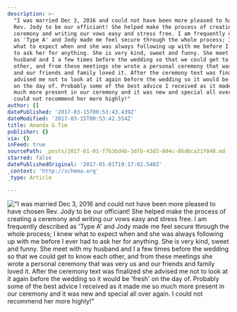 ```yaml
---
description: >-
  "I was married Dec 3, 2016 and could not have been more pleased to have chosen
  Rev. Jody to be our officiant! She helped make the process of creating a
  ceremony and writing our vows easy and stress free. I am frequently described
  as 'Type A' and Jody made me feel secure through the whole process; I knew
  what to expect when and she was always following up with me before I ever had
  to ask her for anything. She is very kind, sweet and funny. She meet with my
  husband and I a few times before the wedding so that we could get to know each
  other, and from these meetings she wrote a personal ceremony that was very us
  and our friends and family loved it. After the ceremony text was finalized she
  advised me not to look at it again before the wedding so it would be 'fresh'
  on the day of. Probably some of the best advice I received as it made me so
  much more present in our ceremony and it was new and special all over again. I
  could not recommend her more highly!"
author: []
datePublished: '2017-03-15T00:53:43.439Z'
dateModified: '2017-03-15T00:53:42.554Z'
title: Amanda & Tim
publisher: {}
via: {}
inFeed: true
sourcePath: _posts/2017-01-01-f7b3bd4b-3dfb-43d3-804c-86d6ca21f048.md
starred: false
datePublishedOriginal: '2017-01-01T19:17:02.540Z'
_context: 'http://schema.org'
_type: Article

---
```

!["I was married Dec 3, 2016 and could not have been more pleased to have chosen Rev. Jody to be our officiant! She helped make the process of creating a ceremony and writing our vows easy and stress free. I am frequently described as 'Type A' and Jody made me feel secure through the whole process; I knew what to expect when and she was always following up with me before I ever had to ask her for anything. She is very kind, sweet and funny. She meet with my husband and I a few times before the wedding so that we could get to know each other, and from these meetings she wrote a personal ceremony that was very us and our friends and family loved it. After the ceremony text was finalized she advised me not to look at it again before the wedding so it would be 'fresh' on the day of. Probably some of the best advice I received as it made me so much more present in our ceremony and it was new and special all over again. I could not recommend her more highly!"](https://the-grid-user-content.s3-us-west-2.amazonaws.com/84737b38-8822-42f7-8b34-7696db99f274.jpg)